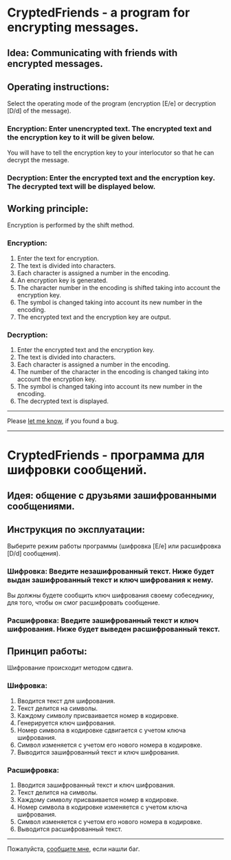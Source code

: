 # CryptedFriends - a program for encrypting messages.

## Idea: Communicating with friends with encrypted messages.

## Operating instructions:

Select the operating mode of the program (encryption [E/e] or decryption [D/d] of the message).

### Encryption: Enter unencrypted text. The encrypted text and the encryption key to it will be given below.
You will have to tell the encryption key to your interlocutor so that he can decrypt the message.

### Decryption: Enter the encrypted text and the encryption key. The decrypted text will be displayed below.

## Working principle:
Encryption is performed by the shift method.

### Encryption:
1. Enter the text for encryption.
2. The text is divided into characters.
3. Each character is assigned a number in the encoding.
4. An encryption key is generated.
5. The character number in the encoding is shifted taking into account the encryption key.
6. The symbol is changed taking into account its new number in the encoding.
7. The encrypted text and the encryption key are output.

### Decryption:
1. Enter the encrypted text and the encryption key.
2. The text is divided into characters.
3. Each character is assigned a number in the encoding.
4. The number of the character in the encoding is changed taking into account the encryption key.
5. The symbol is changed taking into account its new number in the encoding.
6. The decrypted text is displayed.
____
Please [let me know](https://github.com/EvilVolfy/Simple-Encryptor-Decryptor/issues/new ), if you found a bug.
____
# CryptedFriends - программа для шифровки сообщений.

## Идея: общение с друзьями зашифрованными сообщениями.

## Инструкция по эксплуатации:
 
Выберите режим работы программы (шифровка [E/e] или расшифровка [D/d] сообщения). 

### Шифровка: Введите незашифрованный текст. Ниже будет выдан зашифрованный текст и ключ шифрования к нему. 
Вы должны будете сообщить ключ шифрования своему собеседнику, для того, чтобы он смог расшифровать сообщение.

### Расшифровка: Введите зашифрованный текст и ключ шифрования. Ниже будет выведен расшифрованный текст.

## Принцип работы:
Шифрование происходит методом сдвига.

### Шифровка:
1. Вводится текст для шифрования.
2. Текст делится на символы.
3. Каждому символу присваивается номер в кодировке.
4. Генерируется ключ шифрования.
5. Номер символа в кодировке сдвигается с учетом ключа шифрования.
6. Символ изменяется с учетом его нового номера в кодировке.
7. Выводится зашифрованный текст и ключ шифрования.

### Расшифровка:
1. Вводится зашифрованный текст и ключ шифрования.
2. Текст делится на символы.
3. Каждому символу присваивается номер в кодировке.
4. Номер символа в кодировке изменяется с учетом ключа шифрования.
5. Символ изменяется с учетом его нового номера в кодировке.
6. Выводится расшифрованный текст.
 ____
 Пожалуйста, [сообщите мне](https://github.com/EvilVolfy/Simple-Encryptor-Decryptor/issues/new), если нашли баг.
